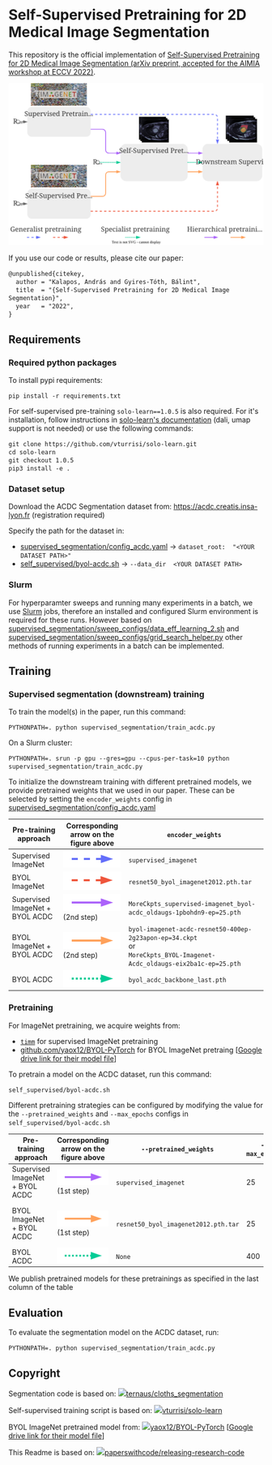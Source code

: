 # Self-Supervised Pretraining for 2D Medical Image Segmentation

This repository is the official implementation of [Self-Supervised Pretraining for 2D Medical Image Segmentation (arXiv preprint, accepted for the AIMIA workshop at ECCV 2022)](https://arxiv.org/abs/2209.00314). 

![pretraining_strategies](.github/pretraining_strategies.svg)

If you use our code or results, please cite our paper: 

```
@unpublished{citekey,
  author = "Kalapos, András and Gyires-Tóth, Bálint",
  title  = "{Self-Supervised Pretraining for 2D Medical Image Segmentation}",
  year   = "2022",
}
```



## Requirements

### Required python packages

To install pypi requirements:

```setup
pip install -r requirements.txt
```

For self-supervised pre-training `solo-learn==1.0.5` is also required. For it's installation, follow instructions in [solo-learn's documentation](https://solo-learn.readthedocs.io/en/latest/start/install.html) (dali, umap support is not needed) or use the following commands: 

```
git clone https://github.com/vturrisi/solo-learn.git
cd solo-learn
git checkout 1.0.5
pip3 install -e .
```

### Dataset setup

Download the ACDC Segmentation dataset from: https://acdc.creatis.insa-lyon.fr (registration required)

Specify the path for the dataset in:

- [supervised_segmentation/config_acdc.yaml](supervised_segmentation/config_acdc.yaml) -> `dataset_root:  "<YOUR DATASET PATH>"`
- [self_supervised/byol-acdc.sh](self_supervised/byol-acdc.sh) -> `--data_dir  <YOUR DATASET PATH>`

### Slurm

For hyperparamter sweeps and running many experiments in a batch, we use [Slurm](https://slurm.schedmd.com/documentation.html) jobs, therefore an installed and configured Slurm environment is required for these runs. However based on [supervised_segmentation/sweep_configs/data_eff_learning_2.sh](supervised_segmentation/sweep_configs/data_eff_learning_2.sh) and [supervised_segmentation/sweep_configs/grid_search_helper.py](supervised_segmentation/sweep_configs/grid_search_helper.py) other methods of running experiments in a batch can be implemented. 



## Training

### Supervised segmentation (downstream) training 

To train the model(s) in the paper, run this command: 

```
PYTHONPATH=. python supervised_segmentation/train_acdc.py
```

On a Slurm cluster:

```
PYTHONPATH=. srun -p gpu --gres=gpu --cpus-per-task=10 python supervised_segmentation/train_acdc.py
```

To initialize the downstream training with different pretrained models, we provide pretrained weights that we used in our paper. These can be selected by setting the `encoder_weights` config in [supervised_segmentation/config_acdc.yaml](supervised_segmentation/config_acdc.yaml)

| Pre-training approach           | Corresponding arrow on the figure above                      | `encoder_weights`                                            |
| ------------------------------- | ------------------------------------------------------------ | ------------------------------------------------------------ |
| Supervised ImageNet             | ![arrow-generalist-supervised](.github/arrow-generalist-supervised.svg) | `supervised_imagenet`                                        |
| BYOL ImageNet                   | ![arrow-generalist-selfsupervised](.github/arrow-generalist-selfsupervised.svg) | `resnet50_byol_imagenet2012.pth.tar`                         |
| Supervised ImageNet + BYOL ACDC | ![arrow-hierarchical-supervised](.github/arrow-hierarchical-supervised.svg) (2nd step) | `MoreCkpts_supervised-imagenet_byol-acdc_oldaugs-1pbohdn9-ep=25.pth` |
| BYOL ImageNet + BYOL ACDC       | ![arrow-hierarchical-selfsupervised](.github/arrow-hierarchical-selfsupervised.svg) (2nd step) | `byol-imagenet-acdc-resnet50-400ep-2g23apon-ep=34.ckpt`<br />or <br />`MoreCkpts_BYOL-Imagenet-Acdc_oldaugs-eix2ba1c-ep=25.pth` |
| BYOL ACDC                       | ![arrow-specialist](.github/arrow-specialist.svg)            | `byol_acdc_backbone_last.pth`                                |

### Pretraining

For ImageNet pretraining, we acquire weights from:

- [`timm`](https://github.com/rwightman/pytorch-image-models) for supervised ImageNet pretraining
- [github.com/yaox12/BYOL-PyTorch](https://github.com/yaox12/BYOL-PyTorch) for BYOL ImageNet pretraing [[Google drive link for their model file](https://drive.google.com/file/d/1TLZHDbV-qQlLjkR8P0LZaxzwEE6O_7g1/view?usp=sharing)]

To pretrain a model on the ACDC dataset, run this command: 

```
self_supervised/byol-acdc.sh
```

Different pretraining strategies can be configured by modifying the value for the  `--pretrained_weights` and `--max_epochs` configs in `self_supervised/byol-acdc.sh`

| Pre-training approach           | Corresponding arrow on the figure above                      | `--pretrained_weights`               | `--max_epochs` | Published pretrained model                                   |
| ------------------------------- | ------------------------------------------------------------ | ------------------------------------ | -------------- | ------------------------------------------------------------ |
| Supervised ImageNet + BYOL ACDC | ![arrow-hierarchical-supervised](.github/arrow-hierarchical-supervised.svg)(1st step) | `supervised_imagenet`                | 25             | `models/MoreCkpts_supervised-imagenet_byol-acdc_oldaugs-1pbohdn9-ep=25.pth` |
| BYOL ImageNet + BYOL ACDC       | ![arrow-hierarchical-selfsupervised](.github/arrow-hierarchical-selfsupervised.svg) (1st step) | `resnet50_byol_imagenet2012.pth.tar` | 25             | `models/byol-imagenet-acdc-resnet50-400ep-2g23apon-ep=34.ckpt`<br />and  <br />`models/MoreCkpts_BYOL-Imagenet-Acdc_oldaugs-eix2ba1c-ep=25.pth` |
| BYOL ACDC                       | ![arrow-specialist](.github/arrow-specialist.svg)            | `None`                               | 400            | `models/byol_acdc_backbone_last.pth`                         |

We publish pretrained models for these pretrainings as specified in the last column of the table

## Evaluation

To evaluate the segmentation model on the ACDC dataset, run:

```eval
PYTHONPATH=. python supervised_segmentation/train_acdc.py
```

## Copyright 

Segmentation code is based on: [<img src="https://github.githubassets.com/pinned-octocat.svg" style="height:14pt;" />ternaus/cloths_segmentation](https://github.com/ternaus/cloths_segmentation)

Self-supervised training script is based on: [<img src="https://github.githubassets.com/pinned-octocat.svg" style="height:14pt;" />vturrisi/solo-learn](https://github.com/vturrisi/solo-learn)

BYOL ImageNet pretrained model from: [<img src="https://github.githubassets.com/pinned-octocat.svg" style="height:14pt;" />yaox12/BYOL-PyTorch](https://github.com/yaox12/BYOL-PyTorch) [[Google drive link for their model file](https://drive.google.com/file/d/1TLZHDbV-qQlLjkR8P0LZaxzwEE6O_7g1/view?usp=sharing)]

This Readme is based on: [<img src="https://github.githubassets.com/pinned-octocat.svg" style="height:14pt;" />paperswithcode/releasing-research-code]( https://github.com/paperswithcode/releasing-research-code/blob/master/templates/README.md)

